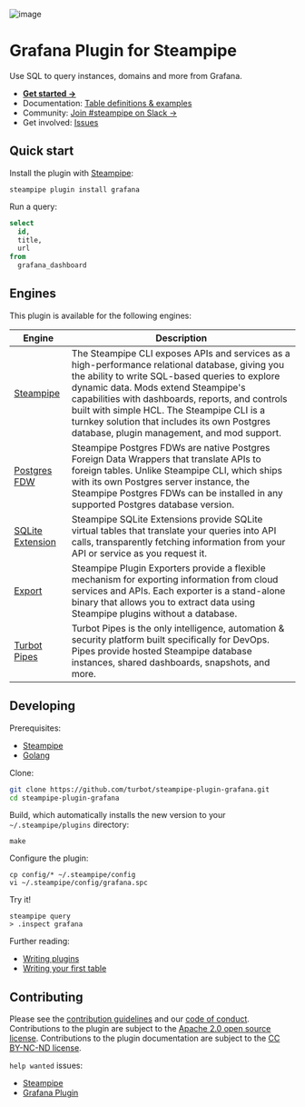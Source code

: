 ![image](https://hub.steampipe.io/images/plugins/turbot/grafana-social-graphic.png)

# Grafana Plugin for Steampipe

Use SQL to query instances, domains and more from Grafana.

- **[Get started →](https://hub.steampipe.io/plugins/turbot/grafana)**
- Documentation: [Table definitions & examples](https://hub.steampipe.io/plugins/turbot/grafana/tables)
- Community: [Join #steampipe on Slack →](https://turbot.com/community/join)
- Get involved: [Issues](https://github.com/turbot/steampipe-plugin-grafana/issues)

## Quick start

Install the plugin with [Steampipe](https://steampipe.io):

```shell
steampipe plugin install grafana
```

Run a query:

```sql
select
  id,
  title,
  url
from
  grafana_dashboard
```

## Engines

This plugin is available for the following engines:

| Engine        | Description
|---------------|------------------------------------------
| [Steampipe](https://steampipe.io/docs) | The Steampipe CLI exposes APIs and services as a high-performance relational database, giving you the ability to write SQL-based queries to explore dynamic data. Mods extend Steampipe's capabilities with dashboards, reports, and controls built with simple HCL. The Steampipe CLI is a turnkey solution that includes its own Postgres database, plugin management, and mod support.
| [Postgres FDW](https://steampipe.io/docs/steampipe_postgres/index) | Steampipe Postgres FDWs are native Postgres Foreign Data Wrappers that translate APIs to foreign tables. Unlike Steampipe CLI, which ships with its own Postgres server instance, the Steampipe Postgres FDWs can be installed in any supported Postgres database version.
| [SQLite Extension](https://steampipe.io/docs//steampipe_sqlite/index) | Steampipe SQLite Extensions provide SQLite virtual tables that translate your queries into API calls, transparently fetching information from your API or service as you request it.
| [Export](https://steampipe.io/docs/steampipe_export/index) | Steampipe Plugin Exporters provide a flexible mechanism for exporting information from cloud services and APIs. Each exporter is a stand-alone binary that allows you to extract data using Steampipe plugins without a database.
| [Turbot Pipes](https://turbot.com/pipes/docs) | Turbot Pipes is the only intelligence, automation & security platform built specifically for DevOps. Pipes provide hosted Steampipe database instances, shared dashboards, snapshots, and more.

## Developing

Prerequisites:

- [Steampipe](https://steampipe.io/downloads)
- [Golang](https://golang.org/doc/install)

Clone:

```sh
git clone https://github.com/turbot/steampipe-plugin-grafana.git
cd steampipe-plugin-grafana
```

Build, which automatically installs the new version to your `~/.steampipe/plugins` directory:

```
make
```

Configure the plugin:

```
cp config/* ~/.steampipe/config
vi ~/.steampipe/config/grafana.spc
```

Try it!

```
steampipe query
> .inspect grafana
```

Further reading:

- [Writing plugins](https://steampipe.io/docs/develop/writing-plugins)
- [Writing your first table](https://steampipe.io/docs/develop/writing-your-first-table)

## Contributing

Please see the [contribution guidelines](https://github.com/turbot/steampipe/blob/main/CONTRIBUTING.md) and our [code of conduct](https://github.com/turbot/steampipe/blob/main/CODE_OF_CONDUCT.md). Contributions to the plugin are subject to the [Apache 2.0 open source license](https://github.com/turbot/steampipe-plugin-grafana/blob/main/LICENSE). Contributions to the plugin documentation are subject to the [CC BY-NC-ND license](https://github.com/turbot/steampipe-plugin-grafana/blob/main/docs/LICENSE).

`help wanted` issues:

- [Steampipe](https://github.com/turbot/steampipe/labels/help%20wanted)
- [Grafana Plugin](https://github.com/turbot/steampipe-plugin-grafana/labels/help%20wanted)
